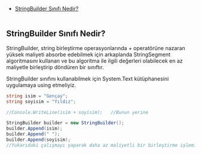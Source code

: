 * <a href="#stringbuilder">StringBuilder Sınıfı Nedir?</a>
<br><br>


<h2 id="stringbuilder">StringBuilder Sınıfı Nedir?</h2>
<p>
StringBuilder, string birleştirme operasyonlarında + operatörüne nazaran yüksek 
maliyeti absorbe edebilmek için arkaplanda StringSegment algoritmasını kullanan ve bu 
algoritma ile ilgili değerleri olabilecek en az maliyetle birleştirip döndüren bir sınıftır.
</p>
<p>StringBuilder sınıfını kullanabilmek için System.Text kütüphanesini uygulamaya using etmeliyiz.</p>

```c#
string isim = "Gençay";
string soyisim = "Yıldız";

//Console.WriteLine(isim + soyisim);   //Bunun yerine

StringBuilder builder = new StringBuilder();
builder.Append(isim);
builder.Append(" ");
builder.Append(soyisim);  
//Yukarıdaki çalışmayı yaparak daha az maliyetli bir birleştirme işlemi yapmış oluyoruz.
```



















